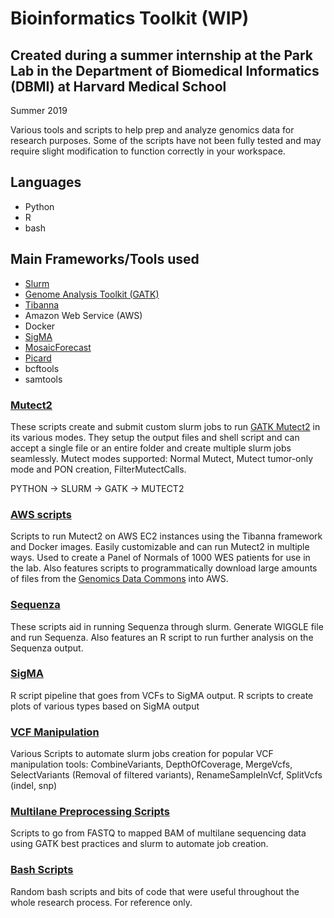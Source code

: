 # Bioinformatics Toolkit (WIP)
## Created during a summer internship at the Park Lab in the Department of Biomedical Informatics (DBMI) at Harvard Medical School

Summer 2019

Various tools and scripts to help prep and analyze genomics data for research purposes. Some of the scripts have not been fully tested and may require slight modification to function correctly in your workspace.

## Languages
* Python
* R
* bash

## Main Frameworks/Tools used
* [Slurm](https://slurm.schedmd.com/documentation.html)
* [Genome Analysis Toolkit (GATK)](https://software.broadinstitute.org/gatk/)
* [Tibanna](https://tibanna.readthedocs.io/en/latest/index.html)
* Amazon Web Service (AWS)
* Docker
* [SigMA](https://github.com/parklab/SigMA)
* [MosaicForecast](https://github.com/parklab/MosaicForecast)
* [Picard](https://broadinstitute.github.io/picard/)
* bcftools
* samtools

### [Mutect2](Mutect2_tools/) 
These scripts create and submit custom slurm jobs to run [GATK Mutect2](https://software.broadinstitute.org/gatk/documentation/tooldocs/3.8-0/org_broadinstitute_gatk_tools_walkers_cancer_m2_MuTect2.php) in its various modes. They setup the output files and shell script and can accept a single file or an entire folder and create multiple slurm jobs seamlessly. Mutect modes supported: Normal Mutect, Mutect tumor-only mode and PON creation, FilterMutectCalls.

PYTHON -> SLURM -> GATK -> MUTECT2


### [AWS scripts](aws_tibanna_scripts/)
Scripts to run Mutect2 on AWS EC2 instances using the Tibanna framework and Docker images. Easily customizable and can run Mutect2 in multiple ways. Used to create a Panel of Normals of 1000 WES patients for use in the lab. Also features scripts to programmatically download large amounts of files from the [Genomics Data Commons](https://gdc.cancer.gov/) into AWS.

### [Sequenza](Sequenza_runner/)
These scripts aid in running Sequenza through slurm. Generate WIGGLE file and run Sequenza. Also features an R script to run further analysis on the Sequenza output.

### [SigMA](SigMA/)
R script pipeline that goes from VCFs to SigMA output. R scripts to create plots of various types based on SigMA output

### [VCF Manipulation](VCF_manipulation/)
Various Scripts to automate slurm jobs creation for popular VCF manipulation tools: CombineVariants, DepthOfCoverage, MergeVcfs, SelectVariants (Removal of filtered variants), RenameSampleInVcf, SplitVcfs (indel, snp)

### [Multilane Preprocessing Scripts](multi-lane_preproc_pipeline/)
Scripts to go from FASTQ to mapped BAM of multilane sequencing data using GATK best practices and slurm to automate job creation.

### [Bash Scripts](bash_scripts/)
Random bash scripts and bits of code that were useful throughout the whole research process. For reference only.




